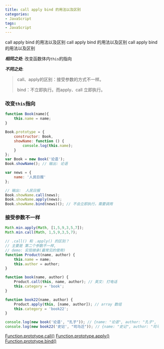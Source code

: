 ```yaml
---
title: call apply bind 的用法以及区别
categories: 
- JavaScript
tags:
- JavaScript
---
```

call apply bind 的用法以及区别
call apply bind 的用法以及区别
call apply bind 的用法以及区别

***相同之处***:  改变函数体内`this`的指向

***不同之处***: 

>call、apply的区别：接受参数的方式不一样。
>
>bind：不立即执行。而apply、call 立即执行。

### 改变`this`指向

```javascript
function Book(name){
    this.name = name;
}

Book.prototype = {
    constructor: Book,
    showName: function () {
        console.log(this.name);
    }
};
var Book = new Book('论语');
Book.showName(); // 输出: 论语

var news = {
    name: '人民日报'
};

// 输出:  人民日报
Book.showName.call(news);
Book.showName.apply(news);
Book.showName.bind(news)(); // 不会立即执行，需要调用
```



### 接受参数不一样

```javascript
Math.min.apply(Math, [1,5,9,3,5,7]);
Math.min.call(Math, 1,5,9,3,5,7);

// .call() 和 .apply() 的区别？ 
// 主要是 第二个参数不一样, 
// demo: 实现继承(最常见的使用)
function Product(name, author) {
    this.name = name;
    this.author = author;
}

function book(name, author) {
    Product.call(this, name, author); // 英文: 打电话 
    this.category = 'book';
}

function book22(name, author) {
    Product.apply(this, [name, author]); // array 数组
    this.category = 'book22';
}

console.log(new book('论语', "孔子")); // {name: "论语", author: "孔子", category: "book"}
console.log(new book22('史记', "司马迁")); // {name: "史记", author: "司马迁", category: "book22"}
```

[Function.prototype.call()](https://developer.mozilla.org/zh-CN/docs/Web/JavaScript/Reference/Global_Objects/Function/call)
[Function.prototype.apply()](https://developer.mozilla.org/zh-CN/docs/Web/JavaScript/Reference/Global_Objects/Function/apply)
[Function.prototype.bind()](https://developer.mozilla.org/zh-CN/docs/Web/JavaScript/Reference/Global_Objects/Function/bind)





















